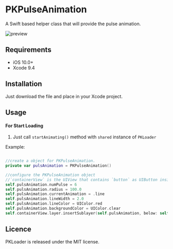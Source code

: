 # PKPulseAnimation

A Swift based helper class that will provide the pulse animation.


![preview](https://github.com/kumarpramod017/PKLoader/blob/master/PKLoader.gif)


## Requirements

- iOS 10.0+
- Xcode 9.4

## Installation

Just download the file and place in your Xcode project.

## Usage

#### For Start Loading

1) Just call `startAnimating()` method with `shared` instance of `PKLoader`

Example:

```swift

//create a object for PKPulseAnimation.
private var pulsAnimation = PKPulseAnimation()

//configure the PKPulseAnimation object
//`containerView` is the UIView that contains `button` as UIButton inside it.
self.pulsAnimation.numPulse = 6
self.pulsAnimation.radius = 100.0
self.pulsAnimation.currentAnimation = .line
self.pulsAnimation.lineWidth = 2.0
self.pulsAnimation.lineColor = UIColor.red
self.pulsAnimation.backgroundColor = UIColor.clear
self.containerView.layer.insertSublayer(self.pulsAnimation, below: self.button.layer)
```

## Licence

PKLoader is released under the MIT license.











